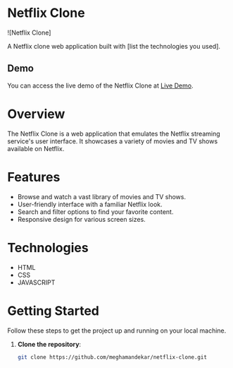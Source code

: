 # Netflix Clone

![Netflix Clone]

A Netflix clone web application built with [list the technologies you used].

## Demo

You can access the live demo of the Netflix Clone at [Live Demo](https://your-demo-link.com).

# Overview

The Netflix Clone is a web application that emulates the Netflix streaming service's user interface. It showcases a variety of movies and TV shows available on Netflix.

# Features

- Browse and watch a vast library of movies and TV shows.
- User-friendly interface with a familiar Netflix look.
- Search and filter options to find your favorite content.
- Responsive design for various screen sizes.

# Technologies

- HTML
- CSS
- JAVASCRIPT

# Getting Started

Follow these steps to get the project up and running on your local machine.

1. **Clone the repository**:

   ```bash
   git clone https://github.com/meghamandekar/netflix-clone.git
